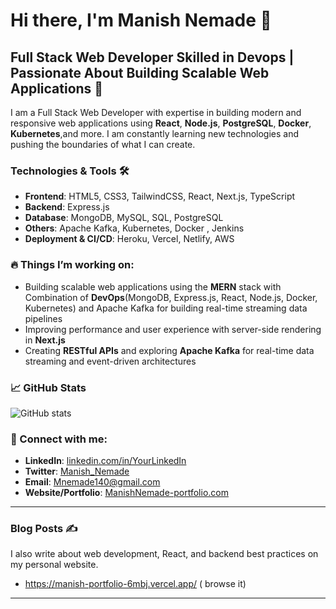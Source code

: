# Hi there, I'm Manish Nemade 👋

## Full Stack Web Developer Skilled in Devops | Passionate About Building Scalable Web Applications 🚀

I am a Full Stack Web Developer with expertise in building modern and responsive web applications using **React**, **Node.js**, **PostgreSQL**, **Docker**, **Kubernetes**,and more. I am constantly learning new technologies and pushing the boundaries of what I can create.

### Technologies & Tools 🛠️
- **Frontend**: HTML5, CSS3, TailwindCSS, React, Next.js, TypeScript
- **Backend**: Express.js
- **Database**: MongoDB, MySQL, SQL, PostgreSQL 
- **Others**: Apache Kafka, Kubernetes, Docker , Jenkins
- **Deployment & CI/CD**: Heroku, Vercel, Netlify, AWS

### 🔥 Things I’m working on:
- Building scalable web applications using the **MERN** stack with Combination of **DevOps**(MongoDB, Express.js, React, Node.js, Docker, Kubernetes) and Apache Kafka for building real-time streaming data pipelines
- Improving performance and user experience with server-side rendering in **Next.js**
- Creating **RESTful APIs** and exploring  **Apache Kafka** for real-time data streaming and event-driven architectures

### 📈 GitHub Stats
![GitHub stats](https://github-readme-stats.vercel.app/api?username=Manishnemade12&show_icons=true&hide=prs&count_private=true&hide_title=true)

### 🚀 Connect with me:
- **LinkedIn**: [linkedin.com/in/YourLinkedIn](https://www.linkedin.com/in/YourLinkedIn)
- **Twitter**: [Manish_Nemade](https://twitter.com/YourTwitterHandle)
- **Email**: Mnemade140@gmail.com
- **Website/Portfolio**: [ManishNemade-portfolio.com](https://manish-portfolio-6mbj.vercel.app/)

---

### Blog Posts ✍️

I also write about web development, React, and backend best practices on my personal website.

- https://manish-portfolio-6mbj.vercel.app/ ( browse it)

---
